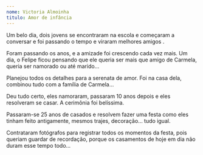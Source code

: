 ```yaml
---
nome: Victoria Almoinha
titulo: Amor de infância
---
```


Um belo dia,  dois jovens se encontraram na escola e começaram a conversar e foi passando o tempo e viraram melhores amigos .

Foram passando os anos, e a amizade foi crescendo cada vez mais. Um dia, o Felipe ficou pensando que ele queria ser mais que amigo de Carmela, queria ser namorado ou até marido...

Planejou todos os detalhes para a serenata de amor. Foi na casa dela, combinou tudo com a família de Carmela...

Deu tudo certo, eles namoraram, passaram 10 anos depois e eles resolveram se casar. A cerimônia foi belíssima.

Passaram-se 25 anos de casados e resolvem fazer uma festa como eles tinham feito antigamente, mesmos trajes, decoração... tudo igual.

Contrataram fotógrafos para registrar todos os momentos da festa, pois queriam guardar de recordação, porque os casamentos de hoje em dia não duram esse tempo todo...








